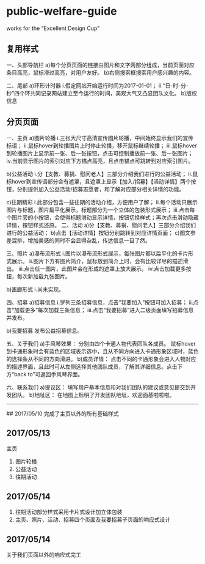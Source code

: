 # public-welfare-guide
works for the “Excellent Design Cup”


## 复用样式
一、头部导航栏
a)每个分页页面的链接由图片和文字两部分组成，当前页面对应条目高亮，鼠标滑过高亮，对用户友好。
b)右侧搜索框搜索用户感兴趣的内容。

二、尾部
a)环形计时器
i.假定网站开始运行时间为2017-01-01；
ii.“日-时-分-秒”四个环共同记录网站建立至今运行的时间，美观大气又凸显团队文化。
b)版权信息


## 分页页面
一、主页
a)图片轮播
i.三张大尺寸高清宣传图片轮播，中间始终显示我们的宣传标语；
ii.鼠标hover到轮播图片上时停止轮播，移开鼠标继续轮播；
iii.鼠标hover到轮播图片上显示前一张、后一张按钮，点击可控制播放前一张、后一张图片；
iv.当前显示图片的索引对应下方锚点高亮，且点击锚点可跳转到对应索引图片。

b)公益活动
i.分【支教、募捐、慰问老人】三部分介绍我们进行的公益活动；
ii.鼠标hover到宣传语部分会有遮罩，且遮罩上显示【加入/招募】【活动详情】两个按钮，分别提供加入公益活动/招募志愿者，和了解对应部分相关详情的功能。

c)往期精彩
i.此部分包含一些往期的活动介绍，方便用户了解；
ii.每个活动只展示图片与标题，图片扁平化展示，标题部分为一个立体的包装形式展示；
iii.点击每个图片旁的小按钮，会使得标题滑动显示详情，按钮切换样式；再次点击滑动隐藏详情，按钮样式还原。
二、活动
a)分【支教、募捐、慰问老人】三部分介绍我们进行的公益活动；
b)点击【活动详情】按钮分别跳转到对应详情页面；
c)图文参差混排，增加美感的同时不会显得杂乱，传达信息一目了然。

三、照片
a)瀑布流形式
i.图片以瀑布流形式展示，每张图片都以扁平化的卡片形式展示。
ii.图片下方有图片简介，鼠标放到简介上时，会有比较详尽的描述滑出。
iii.点击任一图片，此图片会在形成的遮罩上放大展示。
iv.点击加载更多按钮，每次新加载九张图片。

b)画廊形式
i.尚未实现。

四、招募
a)招募信息
i.罗列三条招募信息，点击“我要加入”按钮可加入招募；
ii.点击“加载更多”每次加载三条信息；
iii.点击“我要招募”进入二级页面填写招募信息并发布。

b)我要招募
发布公益招募信息。

五、关于我们
a)手风琴效果：
分别由四个卡通人物代表团队各成员。
鼠标hover到卡通形象时会有蓝色的区域表示选中，且从不同方向进入卡通形象区域时，蓝色的选择条从不同的方向滑进。
b)成员详情：
点击不同的卡通形象会进入人物对应的描述界面，且此时可从左侧选择其他团队成员，了解其详细信息。点击下方“back to”可返回手风琴界面。

六、联系我们
a)提议区：
填写用户基本信息和对我们团队的建议或意见提交到开发团队。
b)地址区：
在地图上标明了开发团队地址，欢迎面基啦啦啦。

<hr>
## 2017/05/10
完成了主页以外的所有基础样式

## 2017/05/13
主页
1. 图片轮播
2. 公益活动
3. 往期活动

## 2017/05/14
1. 往期活动部分样式采用卡片式设计加立体包装
2. 主页、照片、活动、招募四个页面及我要招募子页面的响应式设计

## 2017/05/14
关于我们页面以外的响应式完工